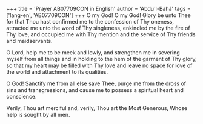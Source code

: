 +++
title = 'Prayer AB07709CON in English'
author = 'Abdu'l-Bahá'
tags = ['lang-en', 'AB07709CON']
+++
O my God! O my God! Glory be unto Thee for that Thou hast confirmed me to the confession of Thy oneness, attracted me unto the word of Thy singleness, enkindled me by the fire of Thy love, and occupied me with Thy mention and the service of Thy friends and maidservants.

O Lord, help me to be meek and lowly, and strengthen me in severing myself from all things and in holding to the hem of the garment of Thy glory, so that my heart may be filled with Thy love and leave no space for love of the world and attachment to its qualities. 

O God! Sanctify me from all else save Thee, purge me from the dross of sins and transgressions, and cause me to possess a spiritual heart and conscience.

Verily, Thou art merciful and, verily, Thou art the Most Generous, Whose help is sought by all men.
